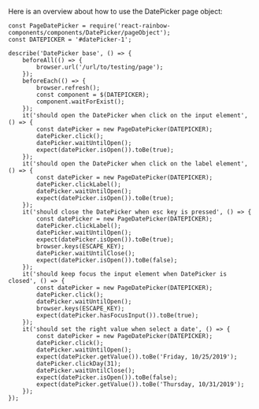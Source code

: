 Here is an overview about how to use the DatePicker page object:

    const PageDatePicker = require('react-rainbow-components/components/DatePicker/pageObject');
    const DATEPICKER = '#datePicker-1';

    describe('DatePicker base', () => {
        beforeAll(() => {
            browser.url('/url/to/testing/page');
        });
        beforeEach(() => {
            browser.refresh();
            const component = $(DATEPICKER);
            component.waitForExist();
        });
        it('should open the DatePicker when click on the input element', () => {
            const datePicker = new PageDatePicker(DATEPICKER);
            datePicker.click();
            datePicker.waitUntilOpen();
            expect(datePicker.isOpen()).toBe(true);
        });
        it('should open the DatePicker when click on the label element', () => {
            const datePicker = new PageDatePicker(DATEPICKER);
            datePicker.clickLabel();
            datePicker.waitUntilOpen();
            expect(datePicker.isOpen()).toBe(true);
        });
        it('should close the DatePicker when esc key is pressed', () => {
            const datePicker = new PageDatePicker(DATEPICKER);
            datePicker.clickLabel();
            datePicker.waitUntilOpen();
            expect(datePicker.isOpen()).toBe(true);
            browser.keys(ESCAPE_KEY);
            datePicker.waitUntilClose();
            expect(datePicker.isOpen()).toBe(false);
        });
        it('should keep focus the input element when DatePicker is closed', () => {
            const datePicker = new PageDatePicker(DATEPICKER);
            datePicker.click();
            datePicker.waitUntilOpen();
            browser.keys(ESCAPE_KEY);
            expect(datePicker.hasFocusInput()).toBe(true);
        });
        it('should set the right value when select a date', () => {
            const datePicker = new PageDatePicker(DATEPICKER);
            datePicker.click();
            datePicker.waitUntilOpen();
            expect(datePicker.getValue()).toBe('Friday, 10/25/2019');
            datePicker.clickDay(31);
            datePicker.waitUntilClose();
            expect(datePicker.isOpen()).toBe(false);
            expect(datePicker.getValue()).toBe('Thursday, 10/31/2019');
        });
    });
